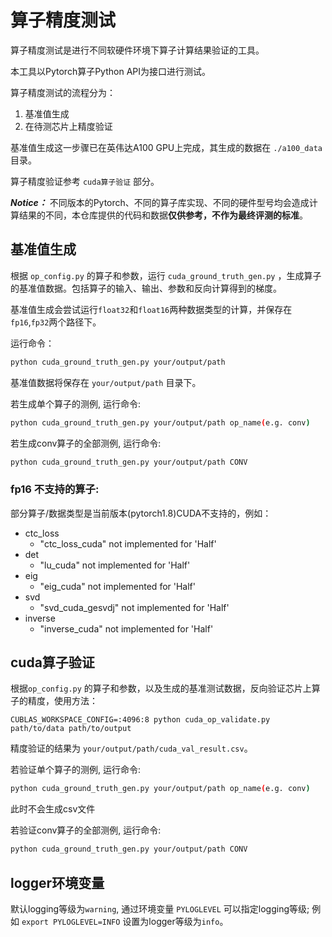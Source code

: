 # 算子精度测试

算子精度测试是进行不同软硬件环境下算子计算结果验证的工具。

本工具以Pytorch算子Python API为接口进行测试。

算子精度测试的流程分为：
1. 基准值生成
2. 在待测芯片上精度验证

基准值生成这一步骤已在英伟达A100 GPU上完成，其生成的数据在 `./a100_data` 目录。

算子精度验证参考 `cuda算子验证` 部分。

***Notice：*** 不同版本的Pytorch、不同的算子库实现、不同的硬件型号均会造成计算结果的不同，本仓库提供的代码和数据**仅供参考，不作为最终评测的标准**。


## 基准值生成
根据 `op_config.py` 的算子和参数，运行 `cuda_ground_truth_gen.py` ，生成算子的基准值数据。包括算子的输入、输出、参数和反向计算得到的梯度。

基准值生成会尝试运行`float32`和`float16`两种数据类型的计算，并保存在 `fp16`,`fp32`两个路径下。

运行命令：
```sh
python cuda_ground_truth_gen.py your/output/path
```

基准值数据将保存在 `your/output/path` 目录下。

若生成单个算子的测例, 运行命令:
```sh
python cuda_ground_truth_gen.py your/output/path op_name(e.g. conv)
```

若生成conv算子的全部测例, 运行命令:
```sh
python cuda_ground_truth_gen.py your/output/path CONV
```

### fp16 不支持的算子:
部分算子/数据类型是当前版本(pytorch1.8)CUDA不支持的，例如：

- ctc_loss
    - "ctc_loss_cuda" not implemented for 'Half'
- det
    - "lu_cuda" not implemented for 'Half'
- eig
    - "eig_cuda" not implemented for 'Half'
- svd
    - "svd_cuda_gesvdj" not implemented for 'Half'
- inverse
    - "inverse_cuda" not implemented for 'Half'

## cuda算子验证

根据`op_config.py` 的算子和参数，以及生成的基准测试数据，反向验证芯片上算子的精度，使用方法：

```
CUBLAS_WORKSPACE_CONFIG=:4096:8 python cuda_op_validate.py path/to/data path/to/output
```
精度验证的结果为 `your/output/path/cuda_val_result.csv`。

若验证单个算子的测例, 运行命令:
```sh
python cuda_ground_truth_gen.py your/output/path op_name(e.g. conv)
```
此时不会生成csv文件

若验证conv算子的全部测例, 运行命令:
```sh
python cuda_ground_truth_gen.py your/output/path CONV
```

## logger环境变量
默认logging等级为`warning`, 通过环境变量 `PYLOGLEVEL` 可以指定logging等级; 例如 `export PYLOGLEVEL=INFO` 设置为logger等级为`info`。
